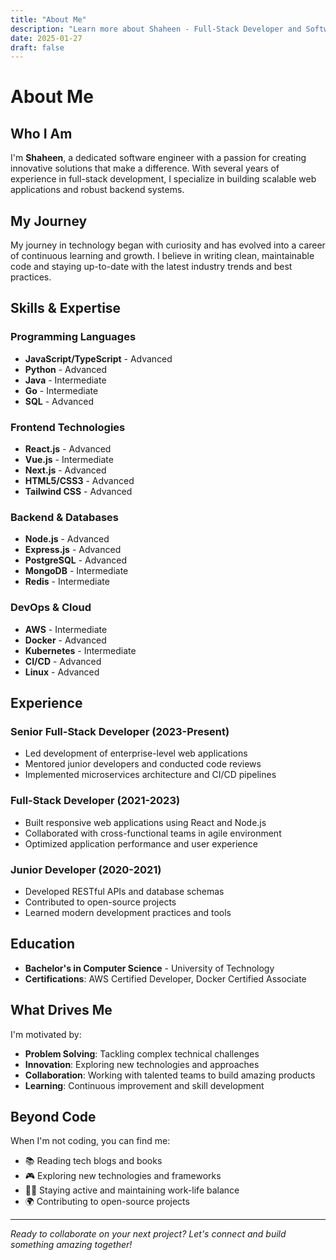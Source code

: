 ```yaml
---
title: "About Me"
description: "Learn more about Shaheen - Full-Stack Developer and Software Engineer"
date: 2025-01-27
draft: false
---
```


# About Me

## Who I Am

I'm **Shaheen**, a dedicated software engineer with a passion for creating innovative solutions that make a difference. With several years of experience in full-stack development, I specialize in building scalable web applications and robust backend systems.

## My Journey

My journey in technology began with curiosity and has evolved into a career of continuous learning and growth. I believe in writing clean, maintainable code and staying up-to-date with the latest industry trends and best practices.

## Skills & Expertise

### Programming Languages
- **JavaScript/TypeScript** - Advanced
- **Python** - Advanced  
- **Java** - Intermediate
- **Go** - Intermediate
- **SQL** - Advanced

### Frontend Technologies
- **React.js** - Advanced
- **Vue.js** - Intermediate
- **Next.js** - Advanced
- **HTML5/CSS3** - Advanced
- **Tailwind CSS** - Advanced

### Backend & Databases
- **Node.js** - Advanced
- **Express.js** - Advanced
- **PostgreSQL** - Advanced
- **MongoDB** - Intermediate
- **Redis** - Intermediate

### DevOps & Cloud
- **AWS** - Intermediate
- **Docker** - Advanced
- **Kubernetes** - Intermediate
- **CI/CD** - Advanced
- **Linux** - Advanced

## Experience

### Senior Full-Stack Developer (2023-Present)
- Led development of enterprise-level web applications
- Mentored junior developers and conducted code reviews
- Implemented microservices architecture and CI/CD pipelines

### Full-Stack Developer (2021-2023)
- Built responsive web applications using React and Node.js
- Collaborated with cross-functional teams in agile environment
- Optimized application performance and user experience

### Junior Developer (2020-2021)
- Developed RESTful APIs and database schemas
- Contributed to open-source projects
- Learned modern development practices and tools

## Education

- **Bachelor's in Computer Science** - University of Technology
- **Certifications**: AWS Certified Developer, Docker Certified Associate

## What Drives Me

I'm motivated by:
- **Problem Solving**: Tackling complex technical challenges
- **Innovation**: Exploring new technologies and approaches
- **Collaboration**: Working with talented teams to build amazing products
- **Learning**: Continuous improvement and skill development

## Beyond Code

When I'm not coding, you can find me:
- 📚 Reading tech blogs and books
- 🎮 Exploring new technologies and frameworks
- 🏃‍♂️ Staying active and maintaining work-life balance
- 🌍 Contributing to open-source projects

---

*Ready to collaborate on your next project? Let's connect and build something amazing together!*
